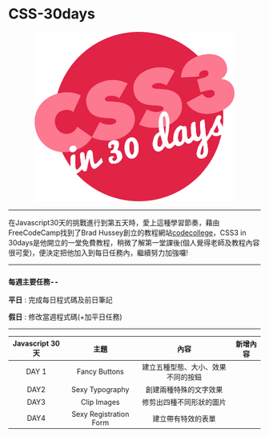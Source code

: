 # CSS-30days


<div align=center><img src="CSS30_Logo.png" width="400px"></div>

---

在Javascript30天的挑戰進行到第五天時，愛上這種學習節奏，藉由FreeCodeCamp找到了Brad Hussey創立的教程網站[codecollege](https://codecollege.ca/)，CSS3 in 30days是他開立的一堂免費教程，稍微了解第一堂課後(個人覺得老師及教程內容很可愛)，便決定把他加入到每日任務內，繼續努力加強囉!

---


### `每週主要任務--`

**平日** : 完成每日程式碼及前日筆記 

**假日** : 修改當週程式碼(+加平日任務)


---


| Javascript 30天   |        主題         |                 內容                    |                     新增內容                    |
|:--:|:--:|:--:|:--:|
|       DAY 1       |  Fancy Buttons | 建立五種型態、大小、效果不同的按鈕 ||
|       DAY2        | Sexy Typography | 創建兩種特殊的文字效果 ||
|       DAY3        | Clip Images | 修剪出四種不同形狀的圖片||
|       DAY4        | Sexy Registration Form | 建立帶有特效的表單 ||